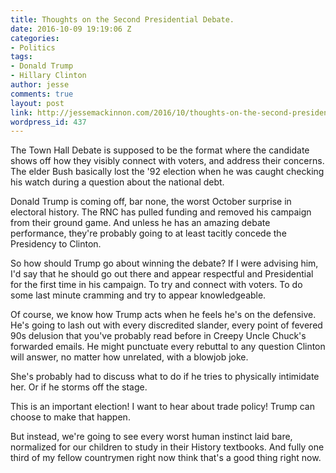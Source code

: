 ```yaml
---
title: Thoughts on the Second Presidential Debate.
date: 2016-10-09 19:19:06 Z
categories:
- Politics
tags:
- Donald Trump
- Hillary Clinton
author: jesse
comments: true
layout: post
link: http://jessemackinnon.com/2016/10/thoughts-on-the-second-presidential-debate/
wordpress_id: 437
---
```


The Town Hall Debate is supposed to be the format where the candidate shows off how they visibly connect with voters, and address their concerns. The elder Bush basically lost the '92 election when he was caught checking his watch during a question about the national debt.

Donald Trump is coming off, bar none, the worst October surprise in electoral history. The RNC has pulled funding and removed his campaign from their ground game. And unless he has an amazing debate performance, they're probably going to at least tacitly concede the Presidency to Clinton.

So how should Trump go about winning the debate? If I were advising him, I'd say that he should go out there and appear respectful and Presidential for the first time in his campaign. To try and connect with voters. To do some last minute cramming and try to appear knowledgeable.

Of course, we know how Trump acts when he feels he's on the defensive. He's going to lash out with every discredited slander, every point of fevered 90s delusion that you've probably read before in Creepy Uncle Chuck's forwarded emails. He might punctuate every rebuttal to any question Clinton will answer, no matter how unrelated, with a blowjob joke.

She's probably had to discuss what to do if he tries to physically intimidate her. Or if he storms off the stage.

This is an important election! I want to hear about trade policy! Trump can choose to make that happen.

But instead, we're going to see every worst human instinct laid bare, normalized for our children to study in their History textbooks. And fully one third of my fellow countrymen right now think that's a good thing right now.
